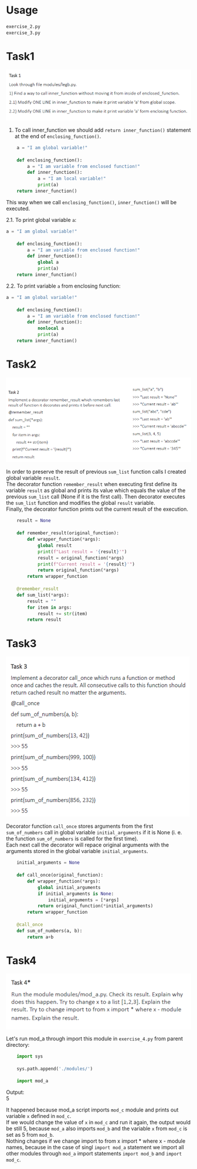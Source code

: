 # Usage

```bash
exercise_2.py
exercise_3.py
```

# Task1  

![Exercise 1 image](./static/e_1.png)  

1. To call inner_function we should add `return inner_function()` statement at the end of `enclosing_function()`.  

```python
    a = "I am global variable!"
       
    def enclosing_function():
        a = "I am variable from enclosed function!"   
        def inner_function():    
            a = "I am local variable!"
            print(a)
    return inner_function()
```  
This way when we call `enclosing_function()`, `inner_function()` will be executed.
  
2.1. To print global variable `a`:  
```python
a = "I am global variable!"
       
    def enclosing_function():
        a = "I am variable from enclosed function!"   
        def inner_function():    
            global a
            print(a)
    return inner_function()
```  

2.2. To print variable `a` from enclosing function:  
```python
a = "I am global variable!"
       
    def enclosing_function():
        a = "I am variable from enclosed function!"   
        def inner_function():    
            nonlocal a
            print(a)
    return inner_function()
```  

# Task2  

![Exercise 2 image](./static/e_2.png)  

In order to preserve the result of previous `sum_list` function calls I created global variable `result`.  
The decorator function `remember_result` when executing first define its variable `result` as global and prints its value 
which equals the value of the previous `sum_list` call (None if it is the first call). Then decorator executes the `sum_list` 
function and modifies the global `result` variable.  
Finally, the decorator function prints out the current result of the execution.  

```python
    result = None
    
    def remember_result(original_function):
        def wrapper_function(*args):
            global result
            print(f"Last result = '{result}'")
            result = original_function(*args)
            print(f"Current result = '{result}'")
            return original_function(*args)
        return wrapper_function
    
    @remember_result
    def sum_list(*args):
        result = ""
        for item in args:
            result += str(item)
        return result
``` 

# Task3  

![Exercise 3 image](./static/e_3.png)  
  
Decorator function `call_once` stores arguments from the first `sum_of_numbers` call in global variable `initial_arguments` 
if it is None (i. e. the function `sum_of_numbers` is called for the first time).  
Each next call the decorator will repace original arguments with the arguments stored in the global variable `initial_arguments`.  

```python
    initial_arguments = None
    
    def call_once(original_function):
        def wrapper_function(*args):
            global initial_arguments
            if initial_arguments is None:
                initial_arguments = [*args]
            return original_function(*initial_arguments)
        return wrapper_function
    
    @call_once
    def sum_of_numbers(a, b):
        return a+b
```

# Task4  

![Exercise 4 image](./static/e_4.png)  

Let's run mod_a through import this module in `exercise_4.py` from parent directory:  
```python
    import sys
    
    sys.path.append('./modules/')
    
    import mod_a
```
Output:  
5  

It happened because mod_a script imports `mod_c` module and prints out variable `x` defined in `mod_c`.  
If we would change the value of `x` in `mod_c` and run it again, the output would be still 5, because `mod_a` also imports 
`mod_b` and the variable `x` from `mod_c` is set as 5 from `mod_b`.  
Nothing changes if we change import to from x import * where x - module names, because in the case of singl `import mod_a` 
statement we import all other modules through `mod_a` import statements `import mod_b` and `import mod_c`.



  